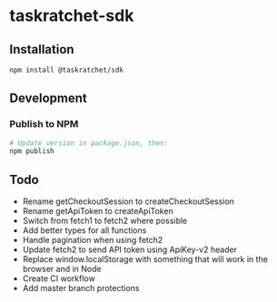 # taskratchet-sdk

## Installation

```sh
npm install @taskratchet/sdk
```

## Development

### Publish to NPM

```sh
# Update version in package.json, then:
npm publish
```

## Todo

- Rename getCheckoutSession to createCheckoutSession
- Rename getApiToken to createApiToken
- Switch from fetch1 to fetch2 where possible
- Add better types for all functions
- Handle pagination when using fetch2
- Update fetch2 to send API token using ApiKey-v2 header
- Replace window.localStorage with something that will work in the browser and in Node
- Create CI workflow
- Add master branch protections
